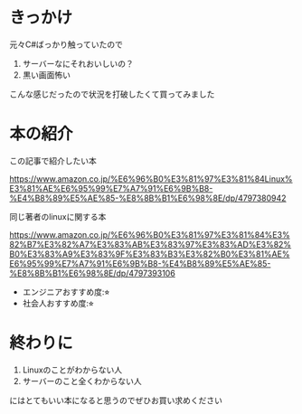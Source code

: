 # きっかけ

元々C#ばっかり触っていたので
1. サーバーなにそれおいしいの？
2. 黒い画面怖い

こんな感じだったので状況を打破したくて買ってみました

# 本の紹介

この記事で紹介したい本

https://www.amazon.co.jp/%E6%96%B0%E3%81%97%E3%81%84Linux%E3%81%AE%E6%95%99%E7%A7%91%E6%9B%B8-%E4%B8%89%E5%AE%85-%E8%8B%B1%E6%98%8E/dp/4797380942

同じ著者のlinuxに関する本

https://www.amazon.co.jp/%E6%96%B0%E3%81%97%E3%81%84%E3%82%B7%E3%82%A7%E3%83%AB%E3%83%97%E3%83%AD%E3%82%B0%E3%83%A9%E3%83%9F%E3%83%B3%E3%82%B0%E3%81%AE%E6%95%99%E7%A7%91%E6%9B%B8-%E4%B8%89%E5%AE%85-%E8%8B%B1%E6%98%8E/dp/4797393106

- エンジニアおすすめ度:⭐︎
- 社会人おすすめ度:⭐︎


# 終わりに

1. Linuxのことがわからない人
2. サーバーのこと全くわからない人

にはとてもいい本になると思うのでぜひお買い求めください
